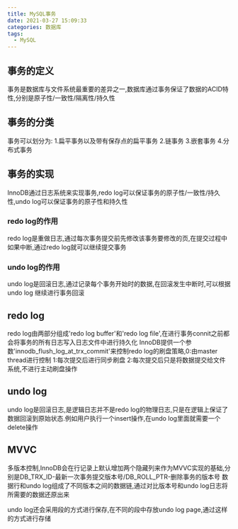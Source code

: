 ```yaml
---
title: MySQL事务
date: 2021-03-27 15:09:33
categories: 数据库
tags:
  - MySQL
---
```


## 事务的定义
事务是数据库与文件系统最重要的差异之一,数据库通过事务保证了数据的ACID特性,分别是原子性/一致性/隔离性/持久性

## 事务的分类
事务可以划分为:
1.扁平事务以及带有保存点的扁平事务
2.链事务
3.嵌套事务
4.分布式事务

## 事务的实现
InnoDB通过日志系统来实现事务,redo log可以保证事务的原子性/一致性/持久性,undo log可以保证事务的原子性和持久性

### redo log的作用
redo log是重做日志,通过每次事务提交前先修改该事务要修改的页,在提交过程中如果中断,通过redo log就可以继续提交事务

### undo log的作用
undo log是回滚日志,通过记录每个事务开始时的数据,在回滚发生中断时,可以根据undo log 继续进行事务回滚

## redo log
redo log由两部分组成'redo log buffer'和'redo log file',在进行事务connit之前都会将事务的所有日志写入日志文件中进行持久化
InnoDB提供一个参数'innodb_flush_log_at_trx_commit'来控制redo log的刷盘策略,0:由master thread进行控制 1:每次提交后进行同步刷盘 2:每次提交后只是将数据提交给文件系统,不进行主动刷盘操作


## undo log
undo log是回滚日志,是逻辑日志并不是redo log的物理日志,只是在逻辑上保证了数据回滚到原始状态.例如用户执行一个insert操作,在undo log里面就需要一个delete操作

## MVVC

多版本控制,InnoDB会在行记录上默认增加两个隐藏列来作为MVVC实现的基础,分别是DB_TRX_ID-最新一次事务提交版本号/DB_ROLL_PTR-删除事务的版本号
数据行和undo log组成了不同版本之间的数据链,通过对比版本号和undo log日志将所需要的数据还原出来

undo log还会采用段的方式进行保存,在不同的段中存放undo log page,通过这样的方式进行存储









